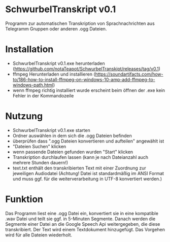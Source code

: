 # SchwurbelTranskript v0.1
Programm zur automatischen Transkription von Sprachnachrichten aus Telegramm Gruppen oder anderen .ogg Dateien.

# Installation
 - SchwurbelTranskript v0.1.exe herunterladen (https://github.com/notaTeapot/SchwurbelTranskipt/releases/tag/v0.1)
 - ffmpeg Herunterladen und installieren (https://soundartifacts.com/how-to/186-how-to-install-ffmpeg-on-windows-10-amp-add-ffmpeg-to-windows-path.html)
 - wenn ffmpeg richtig installiert wurde erscheint beim öffnen der .exe kein Fehler in der Kommandozeile

# Nutzung
 - SchwurbelTranskript v0.1.exe starten
 - Ordner auswählen in dem sich die .ogg Dateien befinden
 - überprüfen dass ".ogg Dateien konvertieren und aufteilen" angewählt ist
 - "Dateien Suchen" klicken
 - wenn passende Dateien gefunden wurden "Start" klicken
 - Transkription durchlaufen lassen (kann je nach Dateianzahl auch mehrere Stunden dauern!)
 - text.txt enthält den transkribierten Text mit einer Zuordnung zur jeweiligen Audiodatei (Achtung! Datei ist standardmäßig im ANSI Format und muss ggf. für die weiterverarbeitung in UTF-8 konvertiert werden.)

# Funktion
Das Programm liest eine .ogg Datei ein, konvertiert sie in eine kompatible .wav Datei und teilt sie ggf. in 5-Minuten Segmente. Danach werden die Segmente einer Datei an die Google Speech Api weitergegeben, die diese transkribiert. Der Text wird einem Textdokument hinzugefügt. Das Vorgehen wird für alle Dateien wiederholt.


